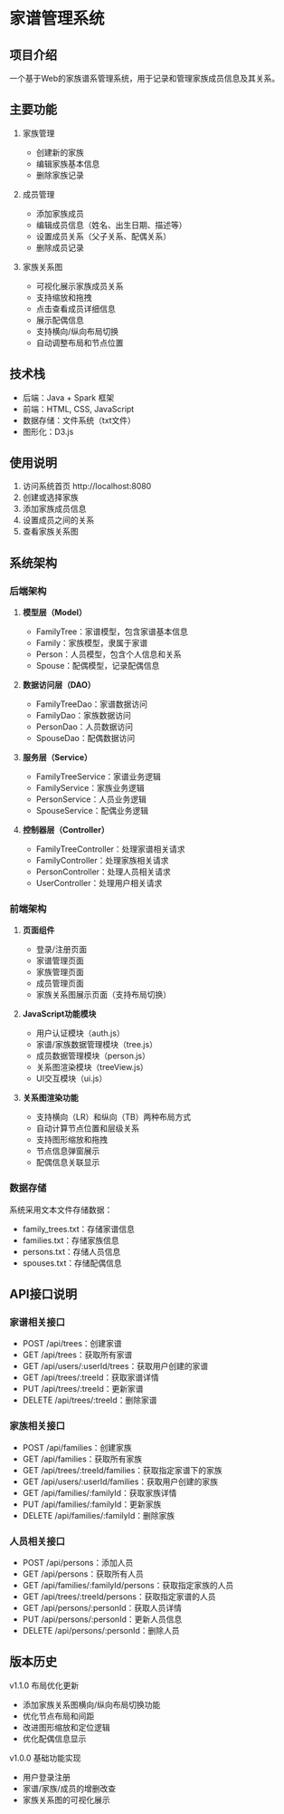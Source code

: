 # 家谱管理系统

## 项目介绍
一个基于Web的家族谱系管理系统，用于记录和管理家族成员信息及其关系。

## 主要功能
1. 家族管理
   - 创建新的家族
   - 编辑家族基本信息
   - 删除家族记录

2. 成员管理
   - 添加家族成员
   - 编辑成员信息（姓名、出生日期、描述等）
   - 设置成员关系（父子关系、配偶关系）
   - 删除成员记录

3. 家族关系图
   - 可视化展示家族成员关系
   - 支持缩放和拖拽
   - 点击查看成员详细信息
   - 展示配偶信息
   - 支持横向/纵向布局切换
   - 自动调整布局和节点位置

## 技术栈
- 后端：Java + Spark 框架
- 前端：HTML, CSS, JavaScript
- 数据存储：文件系统（txt文件）
- 图形化：D3.js

## 使用说明
1. 访问系统首页 http://localhost:8080
2. 创建或选择家族
3. 添加家族成员信息
4. 设置成员之间的关系
5. 查看家族关系图

## 系统架构

### 后端架构
1. **模型层（Model）**
   - FamilyTree：家谱模型，包含家谱基本信息
   - Family：家族模型，隶属于家谱
   - Person：人员模型，包含个人信息和关系
   - Spouse：配偶模型，记录配偶信息

2. **数据访问层（DAO）**
   - FamilyTreeDao：家谱数据访问
   - FamilyDao：家族数据访问
   - PersonDao：人员数据访问
   - SpouseDao：配偶数据访问

3. **服务层（Service）**
   - FamilyTreeService：家谱业务逻辑
   - FamilyService：家族业务逻辑
   - PersonService：人员业务逻辑
   - SpouseService：配偶业务逻辑

4. **控制器层（Controller）**
   - FamilyTreeController：处理家谱相关请求
   - FamilyController：处理家族相关请求
   - PersonController：处理人员相关请求
   - UserController：处理用户相关请求

### 前端架构
1. **页面组件**
   - 登录/注册页面
   - 家谱管理页面
   - 家族管理页面
   - 成员管理页面
   - 家族关系图展示页面（支持布局切换）

2. **JavaScript功能模块**
   - 用户认证模块（auth.js）
   - 家谱/家族数据管理模块（tree.js）
   - 成员数据管理模块（person.js）
   - 关系图渲染模块（treeView.js）
   - UI交互模块（ui.js）

3. **关系图渲染功能**
   - 支持横向（LR）和纵向（TB）两种布局方式
   - 自动计算节点位置和层级关系
   - 支持图形缩放和拖拽
   - 节点信息弹窗展示
   - 配偶信息关联显示

### 数据存储
系统采用文本文件存储数据：
- family_trees.txt：存储家谱信息
- families.txt：存储家族信息
- persons.txt：存储人员信息
- spouses.txt：存储配偶信息

## API接口说明

### 家谱相关接口
- POST /api/trees：创建家谱
- GET /api/trees：获取所有家谱
- GET /api/users/:userId/trees：获取用户创建的家谱
- GET /api/trees/:treeId：获取家谱详情
- PUT /api/trees/:treeId：更新家谱
- DELETE /api/trees/:treeId：删除家谱

### 家族相关接口
- POST /api/families：创建家族
- GET /api/families：获取所有家族
- GET /api/trees/:treeId/families：获取指定家谱下的家族
- GET /api/users/:userId/families：获取用户创建的家族
- GET /api/families/:familyId：获取家族详情
- PUT /api/families/:familyId：更新家族
- DELETE /api/families/:familyId：删除家族

### 人员相关接口
- POST /api/persons：添加人员
- GET /api/persons：获取所有人员
- GET /api/families/:familyId/persons：获取指定家族的人员
- GET /api/trees/:treeId/persons：获取指定家谱的人员
- GET /api/persons/:personId：获取人员详情
- PUT /api/persons/:personId：更新人员信息
- DELETE /api/persons/:personId：删除人员

## 版本历史
v1.1.0 布局优化更新
- 添加家族关系图横向/纵向布局切换功能
- 优化节点布局和间距
- 改进图形缩放和定位逻辑
- 优化配偶信息显示

v1.0.0 基础功能实现
- 用户登录注册
- 家谱/家族/成员的增删改查
- 家族关系图的可视化展示